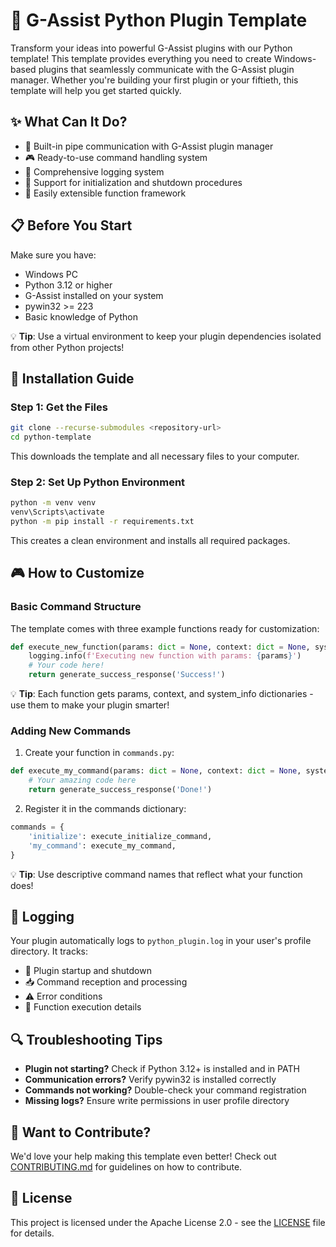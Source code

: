 # 🐍 G-Assist Python Plugin Template

Transform your ideas into powerful G-Assist plugins with our Python template! This template provides everything you need to create Windows-based plugins that seamlessly communicate with the G-Assist plugin manager. Whether you're building your first plugin or your fiftieth, this template will help you get started quickly.

## ✨ What Can It Do?
- 🔌 Built-in pipe communication with G-Assist plugin manager
- 🎮 Ready-to-use command handling system
- 📝 Comprehensive logging system
- 🚀 Support for initialization and shutdown procedures
- 🔧 Easily extensible function framework

## 📋 Before You Start
Make sure you have:
- Windows PC
- Python 3.12 or higher
- G-Assist installed on your system
- pywin32 >= 223
- Basic knowledge of Python

💡 **Tip**: Use a virtual environment to keep your plugin dependencies isolated from other Python projects!

## 🚀 Installation Guide

### Step 1: Get the Files
```bash
git clone --recurse-submodules <repository-url>
cd python-template
```
This downloads the template and all necessary files to your computer.

### Step 2: Set Up Python Environment
```bash
python -m venv venv
venv\Scripts\activate
python -m pip install -r requirements.txt
```
This creates a clean environment and installs all required packages.

## 🎮 How to Customize

### Basic Command Structure
The template comes with three example functions ready for customization:
```python
def execute_new_function(params: dict = None, context: dict = None, system_info: dict = None) -> dict:
    logging.info(f'Executing new function with params: {params}')
    # Your code here!
    return generate_success_response('Success!')
```

💡 **Tip**: Each function gets params, context, and system_info dictionaries - use them to make your plugin smarter!

### Adding New Commands
1. Create your function in `commands.py`:
```python
def execute_my_command(params: dict = None, context: dict = None, system_info: dict = None) -> dict:
    # Your amazing code here
    return generate_success_response('Done!')
```

2. Register it in the commands dictionary:
```python
commands = {
    'initialize': execute_initialize_command,
    'my_command': execute_my_command,
}
```

💡 **Tip**: Use descriptive command names that reflect what your function does!

## 📝 Logging
Your plugin automatically logs to `python_plugin.log` in your user's profile directory. It tracks:
- 🔄 Plugin startup and shutdown
- 📥 Command reception and processing
- ⚠️ Error conditions
- 🎯 Function execution details

## 🔍 Troubleshooting Tips
- **Plugin not starting?** Check if Python 3.12+ is installed and in PATH
- **Communication errors?** Verify pywin32 is installed correctly
- **Commands not working?** Double-check your command registration
- **Missing logs?** Ensure write permissions in user profile directory

## 👥 Want to Contribute?
We'd love your help making this template even better! Check out [CONTRIBUTING.md](CONTRIBUTING.md) for guidelines on how to contribute.

## 📄 License
This project is licensed under the Apache License 2.0 - see the [LICENSE](LICENSE) file for details.